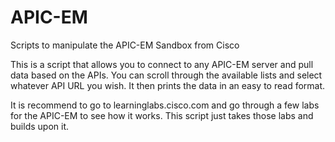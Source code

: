 # APIC-EM
Scripts to manipulate the APIC-EM Sandbox from Cisco

This is a script that allows you to connect to any APIC-EM server and pull data based on the APIs.  You can scroll through the available lists and select whatever API URL you wish.  It then prints the data in an easy to read format.

It is recommend to go to learninglabs.cisco.com and go through a few labs for the APIC-EM to see how it works.  This script just takes those labs and builds upon it.

